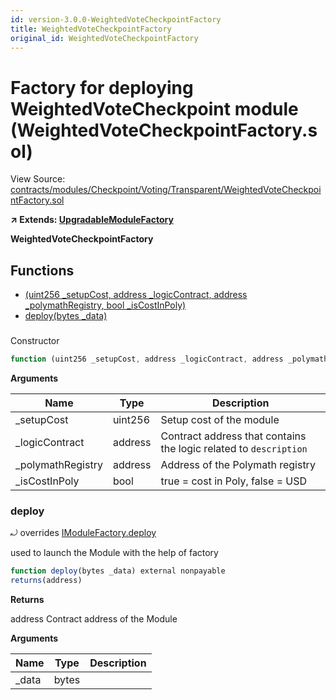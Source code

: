 ```yaml
---
id: version-3.0.0-WeightedVoteCheckpointFactory
title: WeightedVoteCheckpointFactory
original_id: WeightedVoteCheckpointFactory
---
```


# Factory for deploying WeightedVoteCheckpoint module (WeightedVoteCheckpointFactory.sol)

View Source: [contracts/modules/Checkpoint/Voting/Transparent/WeightedVoteCheckpointFactory.sol](../../../contracts/modules/Checkpoint/Voting/Transparent/WeightedVoteCheckpointFactory.sol)

**↗ Extends: [UpgradableModuleFactory](UpgradableModuleFactory.md)**

**WeightedVoteCheckpointFactory**

## Functions

- [(uint256 _setupCost, address _logicContract, address _polymathRegistry, bool _isCostInPoly)](#)
- [deploy(bytes _data)](#deploy)

### 

Constructor

```js
function (uint256 _setupCost, address _logicContract, address _polymathRegistry, bool _isCostInPoly) public nonpayable UpgradableModuleFactory 
```

**Arguments**

| Name        | Type           | Description  |
| ------------- |------------- | -----|
| _setupCost | uint256 | Setup cost of the module | 
| _logicContract | address | Contract address that contains the logic related to `description` | 
| _polymathRegistry | address | Address of the Polymath registry | 
| _isCostInPoly | bool | true = cost in Poly, false = USD | 

### deploy

⤾ overrides [IModuleFactory.deploy](IModuleFactory.md#deploy)

used to launch the Module with the help of factory

```js
function deploy(bytes _data) external nonpayable
returns(address)
```

**Returns**

address Contract address of the Module

**Arguments**

| Name        | Type           | Description  |
| ------------- |------------- | -----|
| _data | bytes |  | 

